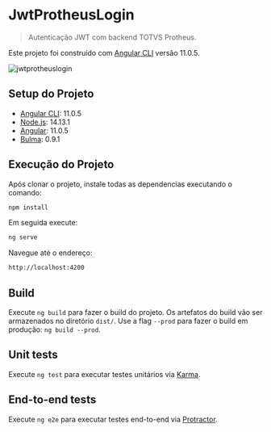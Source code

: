 # JwtProtheusLogin
> Autenticação JWT com backend TOTVS Protheus.

Este projeto foi construído com [Angular CLI](https://github.com/angular/angular-cli) versão 11.0.5.

![jwtprotheuslogin](https://user-images.githubusercontent.com/18331586/104537373-9e3d4d00-55f8-11eb-89bc-a4c99a4f51dd.gif)

## Setup do Projeto

* [Angular CLI](https://github.com/angular/angular-cli): 11.0.5
* [Node.js](https://github.com/nodejs/node): 14.13.1
* [Angular](https://github.com/angular/angular): 11.0.5
* [Bulma](https://github.com/jgthms/bulma): 0.9.1

## Execução do Projeto

Após clonar o projeto, instale todas as dependencias executando o comando:

```sh
npm install
```

Em seguida execute:

```sh
ng serve
```

Navegue até o endereço:

```sh
http://localhost:4200
```

## Build

Execute `ng build` para fazer o build do projeto. Os artefatos do build vão ser armazenados no diretório `dist/`. Use a flag `--prod` para fazer o build em produção: `ng build --prod`.

## Unit tests

Execute `ng test` para executar testes unitários via [Karma](https://karma-runner.github.io).

## End-to-end tests

Execute `ng e2e` para executar testes end-to-end via [Protractor](http://www.protractortest.org/).
